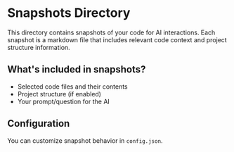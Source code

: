 # Snapshots Directory

This directory contains snapshots of your code for AI interactions. Each snapshot is a markdown file that includes relevant code context and project structure information.

## What's included in snapshots?
- Selected code files and their contents
- Project structure (if enabled)
- Your prompt/question for the AI

## Configuration
You can customize snapshot behavior in `config.json`.



